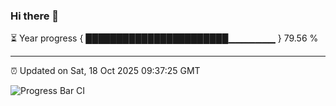 ### Hi there 👋

⏳ Year progress { ███████████████████████▁▁▁▁▁▁▁ } 79.56 %

---

⏰ Updated on Sat, 18 Oct 2025 09:37:25 GMT

![Progress Bar CI](https://github.com/IshwaranRudhara/GIT-ACTION/workflows/Progress%20Bar%20CI/badge.svg)

